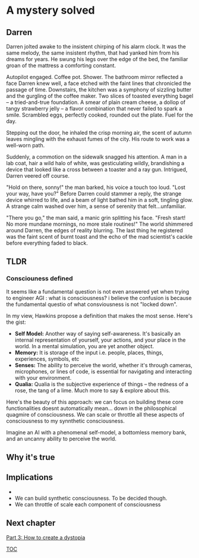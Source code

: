 # A mystery solved

## Darren
Darren jolted awake to the insistent chirping of his alarm clock.  It was the same melody, the same insistent rhythm, that had yanked him from his dreams for years.  He swung his legs over the edge of the bed, the familiar groan of the mattress a comforting constant.  

Autopilot engaged.  Coffee pot. Shower.  The bathroom mirror reflected a face Darren knew well, a face etched with the faint lines that chronicled the passage of time.  Downstairs, the kitchen was a symphony of sizzling butter and the gurgling of the coffee maker.  Two slices of toasted everything bagel – a tried-and-true foundation.  A smear of plain cream cheese, a dollop of tangy strawberry jelly – a flavor combination that never failed to spark a smile.  Scrambled eggs, perfectly cooked, rounded out the plate.  Fuel for the day.

Stepping out the door, he inhaled the crisp morning air, the scent of autumn leaves mingling with the exhaust fumes of the city.  His route to work was a well-worn path.

Suddenly, a commotion on the sidewalk snagged his attention. A man in a lab coat, hair a wild halo of white, was gesticulating wildly, brandishing a device that looked like a cross between a toaster and a ray gun.  Intrigued, Darren veered off course.

"Hold on there, sonny!" the man barked, his voice a touch too loud.  "Lost your way, have you?"  Before Darren could stammer a reply, the strange device whirred to life, and a beam of light bathed him in a soft, tingling glow.  A strange calm washed over him, a sense of serenity that felt…unfamiliar.

"There you go," the man said, a manic grin splitting his face.  "Fresh start! No more mundane mornings, no more stale routines!"  The world shimmered around Darren, the edges of reality blurring.  The last thing he registered was the faint scent of burnt toast and the echo of the mad scientist's cackle before everything faded to black. 

## TLDR


### Consciouness defined

It seems like a fundamental question is not even answered yet when trying to engineer AGI : what is consciousness? i believe the confusion is because the fundamental questio  of what consviousness is not "locked down". 

In my view, Hawkins propose a definition that makes the most sense. Here's the gist:

* **Self Model:**  Another way of saying self-awareness. It's basically an internal representation of yourself, your actions, and your place in the world. In a mental simulation, you are yet another object.
* **Memory:** It is storage of the input i.e. people, places, things, experiences, symbols, etc
* **Senses:** The ability to perceive the world, whether it's through cameras, microphones, or lines of code, is essential for navigating and interacting with your environment.
* **Qualia:**  Qualia is the subjective experience of things – the redness of a rose, the tang of a lime. Much more to say & explore about this. 

Here's the beauty of this approach: we can focus on building these core functionalities doesnt automatically mean... down in the philosophical quagmire of consciousness. We can scale or throttle all these aspects of consciousness to my synnthetic consciousness. 

Imagine an AI with a phenomenal self-model, a bottomless memory bank, and an uncanny ability to perceive the world. 

## Why it's true


## Implications
- 
- We can build synthetic consciousness. To be decided though.
- We can throttle of scale each component of consciousness


## Next chapter

[Part 3: How to create a dystopia](Part3-howto-create-a-dystopia.md)

[TOC](https://pebreo.github.io/)


